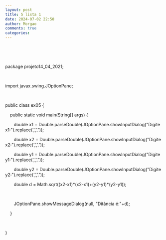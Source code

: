 ```yaml
---
layout: post
title: 5 lista 1
date: 2024-07-02 22:50
author: Morgao
comments: true
categories: 
---
```

<p>&nbsp;</p><p><br /></p><p>package projeto14_04_2021;</p><p><br /></p><p>import javax.swing.JOptionPane;</p><p><br /></p><p>public class ex05 {</p><p>&nbsp; &nbsp; public static void main(String[] args) {</p><p>&nbsp; &nbsp; &nbsp; &nbsp;double x1 = Double.parseDouble(JOptionPane.showInputDialog("Digite x1:").replace(',','.'));</p><p>&nbsp; &nbsp; &nbsp; &nbsp;double x2 = Double.parseDouble(JOptionPane.showInputDialog("Digite x2:").replace(',','.'));</p><p>&nbsp; &nbsp; &nbsp; &nbsp;double y1 = Double.parseDouble(JOptionPane.showInputDialog("Digite y1:").replace(',','.'));</p><p>&nbsp; &nbsp; &nbsp; &nbsp;double y2 = Double.parseDouble(JOptionPane.showInputDialog("Digite y2:").replace(',','.'));</p><p>&nbsp; &nbsp; &nbsp; &nbsp;double d = Math.sqrt((x2-x1)*(x2-x1)+(y2-y1)*(y2-y1));</p><p>&nbsp; &nbsp; &nbsp; &nbsp;</p><p>&nbsp; &nbsp; &nbsp; &nbsp;JOptionPane.showMessageDialog(null, "Ditância é:"+d);</p><p>&nbsp; &nbsp; }</p><p>&nbsp; &nbsp;&nbsp;</p><p>}</p><div><br /></div>
